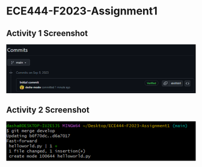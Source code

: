# ECE444-F2023-Assignment1
## Activity 1 Screenshot
![first screenshot](/Screenshots/First_Commit.png)

## Activity 2 Screenshot
![second screenshot](/Screenshots/Second_Screenshot.png)